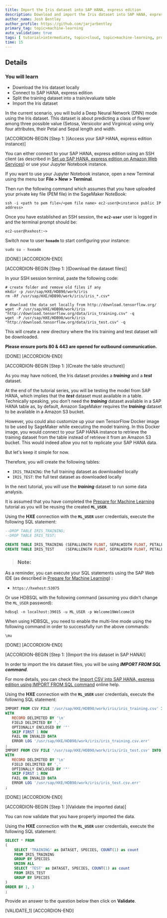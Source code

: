 ```yaml
---
title: Import the Iris dataset into SAP HANA, express edition
description: Download and import the Iris dataset into SAP HANA, express edition
author_name: Josh Bentley
author_profile: https://github.com/jarjarbentley
primary_tag: topic>machine-learning
auto_validation: true
tags: [ tutorial>intermediate, topic>cloud, topic>machine-learning, products>sap-hana\,-express-edition, products>sap-hana ]
time: 15
---
```


## Details
### You will learn  
  - Download the Iris dataset locally
  - Connect to SAP HANA, express edition
  - Split the training dataset into a train/evaluate table
  - Import the Iris dataset

In the current scenario, you will build a Deep Neural Network (DNN) mode using the Iris dataset. This dataset is about predicting a class of flower among three possible value (Setosa, Versicolor and Virginica) using only four attributes, their Petal and Sepal length and width.

[ACCORDION-BEGIN [Step 1: ](Access your SAP HANA, express edition instance)]

You can either connect to your SAP HANA, express edition using an SSH client (as described in [Set up SAP HANA, express edition on Amazon Web Services](hxe-xsa-aws-setup)) or use your Jupyter Notebook instance.

If you want to use your Jupyter Notebook instance, open a new Terminal using the menu bar **File > New > Terminal**.

Then run the following command which assumes that you have uploaded your private key file (PEM file) in the SageMaker NoteBook:

```shell
ssh -i <path to pem file>/<pem file name> ec2-user@<instance public IP address>
```

Once you have established an SSH session, the **`ec2-user`** user is logged in and the terminal prompt should be:

```
ec2-user@hxehost:~>
```

Switch now to user **`hxeadm`** to start configuring your instance:

```ssh
sudo su - hxeadm
```

[DONE]
[ACCORDION-END]

[ACCORDION-BEGIN [Step 1: ](Download the dataset files)]

In your SSH session terminal, paste the following code:

```shell
# create folder and remove old files if any
mkdir -p /usr/sap/HXE/HDB90/work/iris
rm -Rf /usr/sap/HXE/HDB90/work/iris/iris_*.csv*

# download the data set locally from http://download.tensorflow.org/
wget -P /usr/sap/HXE/HDB90/work/iris "http://download.tensorflow.org/data/iris_training.csv" -q
wget -P /usr/sap/HXE/HDB90/work/iris "http://download.tensorflow.org/data/iris_test.csv" -q
```
This will create a new directory where the Iris training and test dataset will be downloaded.

**Please ensure ports 80 & 443 are opened for outbound communication.**

[DONE]
[ACCORDION-END]

[ACCORDION-BEGIN [Step 1: ](Create the table structure)]

As you may have noticed, the Iris dataset provides a ***training*** and a ***test*** dataset.

At the end of the tutorial series, you will be testing the model from SAP HANA, which implies that the ***test*** dataset must available in a table. Technically speaking, you don't need the ***training*** dataset available in a SAP HANA table as, by default, Amazon SageMaker requires the ***training*** dataset to be available in a Amazon S3 bucket.

However, you could also customize up your own TensorFlow Docker image to be used by SageMaker while executing the model training. In this Docker image, you would connect to your SAP HANA instance to retrieve the training  dataset from the table instead of retrieve it from an Amazon S3 bucket. This would indeed allow you not to replicate your SAP HANA data.

But let's keep it simple for now.

Therefore, you will create the following tables:

 - `IRIS_TRAINING`: the full training dataset as downloaded locally
 - `IRIS_TEST`: the full test dataset as downloaded locally

In the next tutorial, you will use the ***training*** dataset to run some data analysis.

It is assumed that you have completed the [Prepare for Machine Learning](hxe-aws-eml-04) tutorial as you will be reusing the created **`ML_USER`**.

Using the **HXE** connection with the **`ML_USER`** user credentials, execute the following SQL statement:

```SQL
--DROP TABLE IRIS_TRAINING;
--DROP TABLE IRIS_TEST;

CREATE TABLE IRIS_TRAINING (SEPALLENGTH FLOAT, SEPALWIDTH FLOAT, PETALLENGTH FLOAT, PETALWIDTH FLOAT, SPECIES INT);
CREATE TABLE IRIS_TEST     (SEPALLENGTH FLOAT, SEPALWIDTH FLOAT, PETALLENGTH FLOAT, PETALWIDTH FLOAT, SPECIES INT);
```

> ### **Note:**
>
As a reminder, you can execute your SQL statements using the SAP Web IDE (as described in [Prepare for Machine Learning](hxe-aws-eml-04)) :
>
 - `https://hxehost:53075`
>
Or use HDBSQL with the following command (assuming you didn't change the `ML_USER` password):
>
```
hdbsql -n localhost:39015 -u ML_USER -p Welcome19Welcome19
```
>
When using HDBSQL, you need to enable the multi-line mode using the following command in order to successfully run the above commands:
>
```
\mu
```

[DONE]
[ACCORDION-END]

[ACCORDION-BEGIN [Step 1: ](Import the Iris dataset in SAP HANA)]

In order to import the Iris dataset files, you will be using ***IMPORT FROM SQL command***.

For more details, you can check the [Import CSV into SAP HANA, express edition using IMPORT FROM SQL command](https://help.sap.com/viewer/4fe29514fd584807ac9f2a04f6754767/latest/en-US/20f712e175191014907393741fadcb97.html) online help.

Using the **HXE** connection with the **`ML_USER`** user credentials, execute the following SQL statement:


```sql
IMPORT FROM CSV FILE '/usr/sap/HXE/HDB90/work/iris/iris_training.csv' INTO IRIS_TRAINING
WITH
   RECORD DELIMITED BY '\n'
   FIELD DELIMITED BY ','
   OPTIONALLY ENCLOSED BY '"'
   SKIP FIRST 1 ROW
   FAIL ON INVALID DATA
   ERROR LOG '/usr/sap/HXE/HDB90/work/iris/iris_training.csv.err'
;
IMPORT FROM CSV FILE '/usr/sap/HXE/HDB90/work/iris/iris_test.csv' INTO IRIS_TEST
WITH
   RECORD DELIMITED BY '\n'
   FIELD DELIMITED BY ','
   OPTIONALLY ENCLOSED BY '"'
   SKIP FIRST 1 ROW
   FAIL ON INVALID DATA
   ERROR LOG '/usr/sap/HXE/HDB90/work/iris/iris_test.csv.err'
;
```

[DONE]
[ACCORDION-END]

[ACCORDION-BEGIN [Step 1: ](Validate the imported data)]

You can now validate that you have properly imported the data.

Using the **HXE** connection with the **`ML_USER`** user credentials, execute the following SQL statement:

```sql
SELECT * FROM
(
	SELECT 'TRAINING' as DATASET, SPECIES, COUNT(1) as count
	FROM IRIS_TRAINING
	GROUP BY SPECIES
	UNION ALL
	SELECT 'TEST' as DATASET, SPECIES, COUNT(1) as count
	FROM IRIS_TEST
	GROUP BY SPECIES
)
ORDER BY 1, 3
;
```

Provide an answer to the question below then click on **Validate**.

[VALIDATE_1]
[ACCORDION-END]
